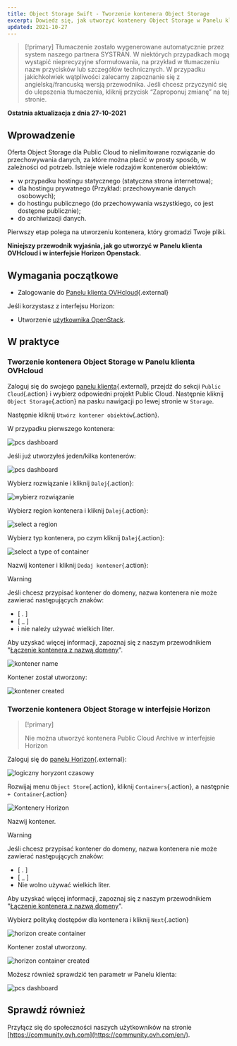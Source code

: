 ```yaml
---
title: Object Storage Swift - Tworzenie kontenera Object Storage
excerpt: Dowiedz się, jak utworzyć kontenery Object Storage w Panelu klienta OVHcloud
updated: 2021-10-27
---
```


> [!primary]
> Tłumaczenie zostało wygenerowane automatycznie przez system naszego partnera SYSTRAN. W niektórych przypadkach mogą wystąpić nieprecyzyjne sformułowania, na przykład w tłumaczeniu nazw przycisków lub szczegółów technicznych. W przypadku jakichkolwiek wątpliwości zalecamy zapoznanie się z angielską/francuską wersją przewodnika. Jeśli chcesz przyczynić się do ulepszenia tłumaczenia, kliknij przycisk “Zaproponuj zmianę” na tej stronie.
>

**Ostatnia aktualizacja z dnia 27-10-2021**

## Wprowadzenie

Oferta Object Storage dla Public Cloud to nielimitowane rozwiązanie do przechowywania danych, za które można płacić w prosty sposób, w zależności od potrzeb. Istnieje wiele rodzajów kontenerów obiektów:

- w przypadku hostingu statycznego (statyczna strona internetowa);
- dla hostingu prywatnego (Przykład: przechowywanie danych osobowych);
- do hostingu publicznego (do przechowywania wszystkiego, co jest dostępne publicznie);
- do archiwizacji danych.

Pierwszy etap polega na utworzeniu kontenera, który gromadzi Twoje pliki.

**Niniejszy przewodnik wyjaśnia, jak go utworzyć w Panelu klienta OVHcloud i w interfejsie Horizon Openstack.**

## Wymagania początkowe

- Zalogowanie do [Panelu klienta OVHcloud](https://www.ovh.com/auth/?action=gotomanager&from=https://www.ovh.pl/&ovhSubsidiary=pl){.external}

Jeśli korzystasz z interfejsu Horizon:

- Utworzenie [użytkownika OpenStack](/pages/platform/public-cloud/create_and_delete_a_user).

## W praktyce

### Tworzenie kontenera Object Storage w Panelu klienta OVHcloud <a name="controlpanel"></a>

Zaloguj się do swojego [panelu klienta](https://www.ovh.com/auth/?action=gotomanager&from=https://www.ovh.pl/&ovhSubsidiary=pl){.external}, przejdź do sekcji `Public Cloud`{.action} i wybierz odpowiedni projekt Public Cloud. Następnie kliknij `Object Storage`{.action} na pasku nawigacji po lewej stronie w `Storage`.

Następnie kliknij `Utwórz kontener obiektów`{.action}.

W przypadku pierwszego kontenera:

![pcs dashboard](images/create-container-20211005102334181.png)

Jeśli już utworzyłeś jeden/kilka kontenerów:

![pcs dashboard](images/create-container-20211005115040834.png)

Wybierz rozwiązanie i kliknij `Dalej`{.action}:

![wybierz rozwiązanie](images/create-container-20211005110710249.png)

Wybierz region kontenera i kliknij `Dalej`{.action}:

![select a region](images/create-container-20211005110859551.png)

Wybierz typ kontenera, po czym kliknij `Dalej`{.action}:

![select a type of container](images/create-container-20211005111542718.png)

Nazwij kontener i kliknij `Dodaj kontener`{.action}:

> [!warning]
>
> Jeśli chcesz przypisać kontener do domeny, nazwa kontenera nie może zawierać następujących znaków:
>
> - [ . ]  
> - [ _ ]  
> - i nie należy używać wielkich liter.  
>
> Aby uzyskać więcej informacji, zapoznaj się z naszym przewodnikiem "[Łączenie kontenera z nazwą domeny](/pages/cloud/storage/object_storage/pcs_link_domain)".
>

![kontener name](images/create-container-20211005111805966.png)

Kontener został utworzony:

![kontener created](images/create-container-20211005112013807.png)

### Tworzenie kontenera Object Storage w interfejsie Horizon <a name="horizon"></a>

> [!primary]
>
> Nie można utworzyć kontenera Public Cloud Archive w interfejsie Horizon
>

Zaloguj się do [panelu Horizon](https://horizon.cloud.ovh.net){.external}:

![logiczny horyzont czasowy](images/create-container-20211005155245752.png)

Rozwijaj menu `Object Store`{.action}, kliknij `Containers`{.action}, a następnie `+ Container`{.action}

![Kontenery Horizon](images/create-container-20211005155704887.png)

Nazwij kontener.

> [!warning]
>
> Jeśli chcesz przypisać kontener do domeny, nazwa kontenera nie może zawierać następujących znaków:
>
> - [ . ]  
> - [ _ ]  
> - Nie wolno używać wielkich liter.  
>
> Aby uzyskać więcej informacji, zapoznaj się z naszym przewodnikiem "[Łączenie kontenera z nazwą domeny](/pages/cloud/storage/object_storage/pcs_link_domain)".
>

Wybierz politykę dostępów dla kontenera i kliknij `Next`{.action}

![horizon create container](images/create-container-20211005155824902.png)

Kontener został utworzony.

![horizon container created](images/create-container-20211005155936971.png)

Możesz również sprawdzić ten parametr w Panelu klienta:

![pcs dashboard](images/create-container-20211005160503200.png)

## Sprawdź również

Przyłącz się do społeczności naszych użytkowników na stronie [https://community.ovh.com](https://community.ovh.com/en/).
